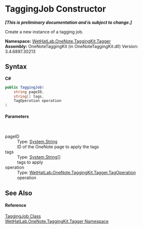# TaggingJob Constructor 
 _**\[This is preliminary documentation and is subject to change.\]**_

Create a new instance of a tagging job.

**Namespace:**&nbsp;<a href="bf353949-2ab8-bf1a-9a78-ce64949f480c">WetHatLab.OneNote.TaggingKit.Tagger</a><br />**Assembly:**&nbsp;OneNoteTaggingKit (in OneNoteTaggingKit.dll) Version: 3.4.6897.30213

## Syntax

**C#**<br />
``` C#
public TaggingJob(
	string pageID,
	string[] tags,
	TagOperation operation
)
```


#### Parameters
&nbsp;<dl><dt>pageID</dt><dd>Type: <a href="http://msdn2.microsoft.com/en-us/library/s1wwdcbf" target="_blank">System.String</a><br />ID of the OneNote page to apply the tags</dd><dt>tags</dt><dd>Type: <a href="http://msdn2.microsoft.com/en-us/library/s1wwdcbf" target="_blank">System.String</a>[]<br />tags to apply</dd><dt>operation</dt><dd>Type: <a href="5cea3020-d545-b9f9-03b5-69bfd76656c7">WetHatLab.OneNote.TaggingKit.Tagger.TagOperation</a><br />operation</dd></dl>

## See Also


#### Reference
<a href="447270ca-da51-967b-5344-b56c928c5068">TaggingJob Class</a><br /><a href="bf353949-2ab8-bf1a-9a78-ce64949f480c">WetHatLab.OneNote.TaggingKit.Tagger Namespace</a><br />